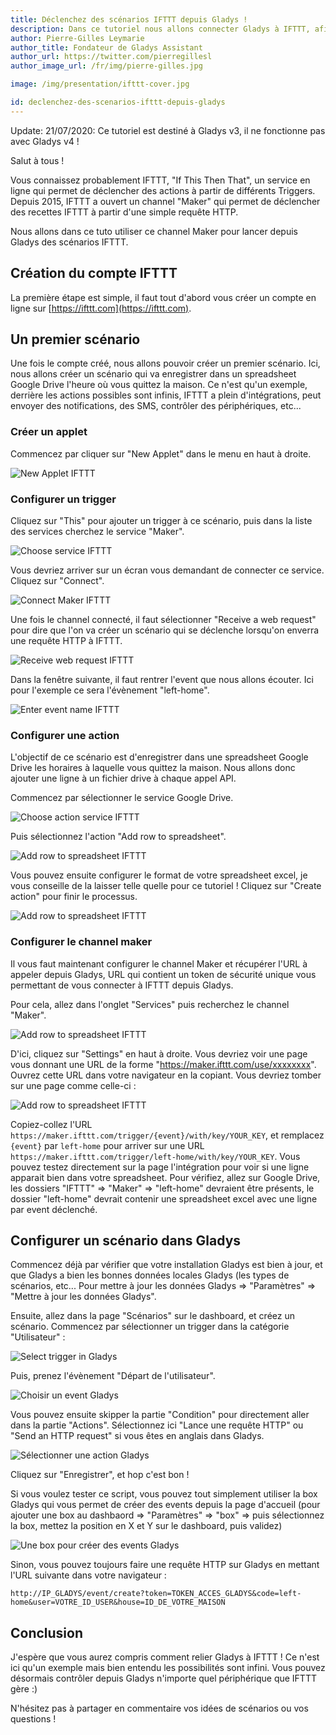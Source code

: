 ```yaml
---
title: Déclenchez des scénarios IFTTT depuis Gladys !
description: Dans ce tutoriel nous allons connecter Gladys à IFTTT, afin d'accéder à toute la richesse de cette plateforme !
author: Pierre-Gilles Leymarie
author_title: Fondateur de Gladys Assistant
author_url: https://twitter.com/pierregillesl
author_image_url: /fr/img/pierre-gilles.jpg

image: /img/presentation/ifttt-cover.jpg

id: declenchez-des-scenarios-ifttt-depuis-gladys
---
```


<div class="alert alert--danger" role="alert">
  Update: 21/07/2020: Ce tutoriel est destiné à Gladys v3, il ne fonctionne pas avec Gladys v4 ! 
</div>

Salut à tous !

Vous connaissez probablement IFTTT, "If This Then That", un service en ligne qui permet de déclencher des actions à partir de différents Triggers. Depuis 2015, IFTTT a ouvert un channel "Maker" qui permet de déclencher des recettes IFTTT à partir d'une simple requête HTTP.

Nous allons dans ce tuto utiliser ce channel Maker pour lancer depuis Gladys des scénarios IFTTT.

<!--truncate-->

## Création du compte IFTTT

La première étape est simple, il faut tout d'abord vous créer un compte en ligne sur [https://ifttt.com](https://ifttt.com).

## Un premier scénario

Une fois le compte créé, nous allons pouvoir créer un premier scénario. Ici, nous allons créer un scénario qui va enregistrer dans un spreadsheet Google Drive l'heure où vous quittez la maison. Ce n'est qu'un exemple, derrière les actions possibles sont infinis, IFTTT a plein d'intégrations, peut envoyer des notifications, des SMS, contrôler des périphériques, etc...

### Créer un applet

Commencez par cliquer sur "New Applet" dans le menu en haut à droite.

<img alt="New Applet IFTTT" src="/fr/img/articles/ifttt-gladys/1-create-scenario.png" />

### Configurer un trigger

Cliquez sur "This" pour ajouter un trigger à ce scénario, puis dans la liste des services cherchez le service "Maker".

<img alt="Choose service IFTTT" src="/fr/img/articles/ifttt-gladys/2-choose-service.png" />

Vous devriez arriver sur un écran vous demandant de connecter ce service. Cliquez sur "Connect".

<img alt="Connect Maker IFTTT" src="/fr/img/articles/ifttt-gladys/3-connect-maker.png" />

Une fois le channel connecté, il faut sélectionner "Receive a web request" pour dire que l'on va créer un scénario qui se déclenche lorsqu'on enverra une requête HTTP à IFTTT.

<img alt="Receive web request IFTTT" src="/fr/img/articles/ifttt-gladys/4-receive-a-web-request.png" />

Dans la fenêtre suivante, il faut rentrer l'event que nous allons écouter. Ici pour l'exemple ce sera l'évènement "left-home".

<img alt="Enter event name IFTTT" src="/fr/img/articles/ifttt-gladys/5-enter-event-name.png" />

### Configurer une action

L'objectif de ce scénario est d'enregistrer dans une spreadsheet Google Drive les horaires à laquelle vous quittez la maison. Nous allons donc ajouter une ligne à un fichier drive à chaque appel API.

Commencez par sélectionner le service Google Drive.

<img alt="Choose action service IFTTT" src="/fr/img/articles/ifttt-gladys/6-choose-action-service.png" />

Puis sélectionnez l'action "Add row to spreadsheet".

<img alt="Add row to spreadsheet IFTTT" src="/fr/img/articles/ifttt-gladys/7-choose-action.png" />

Vous pouvez ensuite configurer le format de votre spreadsheet excel, je vous conseille de la laisser telle quelle pour ce tutoriel ! Cliquez sur "Create action" pour finir le processus.

<img alt="Add row to spreadsheet IFTTT" src="/fr/img/articles/ifttt-gladys/8-action-configuration.png" />

### Configurer le channel maker

Il vous faut maintenant configurer le channel Maker et récupérer l'URL à appeler depuis Gladys, URL qui contient un token de sécurité unique vous permettant de vous connecter à IFTTT depuis Gladys.

Pour cela, allez dans l'onglet "Services" puis recherchez le channel "Maker".

<img alt="Add row to spreadsheet IFTTT" src="/fr/img/articles/ifttt-gladys/9-configure-maker.png" />

D'ici, cliquez sur "Settings" en haut à droite. Vous devriez voir une page vous donnant une URL de la forme "https://maker.ifttt.com/use/xxxxxxxx". Ouvrez cette URL dans votre navigateur en la copiant. Vous devriez tomber sur une page comme celle-ci :

<img alt="Add row to spreadsheet IFTTT" src="/fr/img/articles/ifttt-gladys/11-maker-channel-infos.png" />

Copiez-collez l'URL `https://maker.ifttt.com/trigger/{event}/with/key/YOUR_KEY`, et remplacez `{event}` par `left-home` pour arriver sur une URL `https://maker.ifttt.com/trigger/left-home/with/key/YOUR_KEY`. Vous pouvez testez directement sur la page l'intégration pour voir si une ligne apparait bien dans votre spreadsheet. Pour vérifiez, allez sur Google Drive, les dossiers "IFTTT" => "Maker" => "left-home" devraient être présents, le dossier "left-home" devrait contenir une spreadsheet excel avec une ligne par event déclenché.

## Configurer un scénario dans Gladys

Commencez déjà par vérifier que votre installation Gladys est bien à jour, et que Gladys a bien les bonnes données locales Gladys (les types de scénarios, etc... Pour mettre à jour les données Gladys => "Paramètres" => "Mettre à jour les données Gladys".

Ensuite, allez dans la page "Scénarios" sur le dashboard, et créez un scénario. Commencez par sélectionner un trigger dans la catégorie "Utilisateur" :

<img alt="Select trigger in Gladys" src="/fr/img/articles/ifttt-gladys/12-gladys-select-trigger.png" />

Puis, prenez l'évènement "Départ de l'utilisateur".

<img alt="Choisir un event Gladys" src="/fr/img/articles/ifttt-gladys/13-gladys-scenario-choose-event.png" />

Vous pouvez ensuite skipper la partie "Condition" pour directement aller dans la partie "Actions". Sélectionnez ici "Lance une requête HTTP" ou "Send an HTTP request" si vous êtes en anglais dans Gladys.

<img alt="Sélectionner une action Gladys" src="/fr/img/articles/ifttt-gladys/14-gladys-select-action.png" />

Cliquez sur "Enregistrer", et hop c'est bon !

Si vous voulez tester ce script, vous pouvez tout simplement utiliser la box Gladys qui vous permet de créer des events depuis la page d'accueil (pour ajouter une box au dashbaord => "Paramètres" => "box" => puis sélectionnez la box, mettez la position en X et Y sur le dashboard, puis validez)

<img alt="Une box pour créer des events Gladys" src="/fr/img/articles/ifttt-gladys/15-event-box-gladys.png" />

Sinon, vous pouvez toujours faire une requête HTTP sur Gladys en mettant l'URL suivante dans votre navigateur :

`http://IP_GLADYS/event/create?token=TOKEN_ACCES_GLADYS&code=left-home&user=VOTRE_ID_USER&house=ID_DE_VOTRE_MAISON`

## Conclusion

J'espère que vous aurez compris comment relier Gladys à IFTTT ! Ce n'est ici qu'un exemple mais bien entendu les possibilités sont infini. Vous pouvez désormais contrôler depuis Gladys n'importe quel périphérique que IFTTT gère :)

N'hésitez pas à partager en commentaire vos idées de scénarios ou vos questions !

